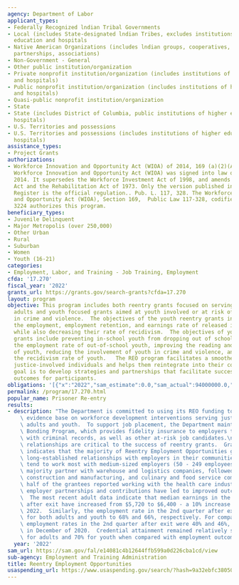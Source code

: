 ```yaml
---
agency: Department of Labor
applicant_types:
- Federally Recognized lndian Tribal Governments
- Local (includes State-designated lndian Tribes, excludes institutions of higher
  education and hospitals
- Native American Organizations (includes lndian groups, cooperatives, corporations,
  partnerships, associations)
- Non-Government - General
- Other public institution/organization
- Private nonprofit institution/organization (includes institutions of higher education
  and hospitals)
- Public nonprofit institution/organization (includes institutions of higher education
  and hospitals)
- Quasi-public nonprofit institution/organization
- State
- State (includes District of Columbia, public institutions of higher education and
  hospitals)
- U.S. Territories and possessions
- U.S. Territories and possessions (includes institutions of higher education and
  hospitals)
assistance_types:
- Project Grants
authorizations:
- Workforce Innovation and Opportunity Act (WIOA) of 2014, 169 (a)(2)(A)-(G), The
  Workforce Innovation and Opportunity Act (WIOA) was signed into law on July 22,
  2014. It supersedes the Workforce Investment Act of 1998, and amends the Wagner-Peyser
  Act and the Rehabilitation Act of 1973. Only the version published in the Federal
  Register is the official regulation.. Pub. L. 117, 328. The Workforce Innovation
  and Opportunity Act (WIOA), Section 169,  Public Law 117-328, codified at 29 U.S.C.
  3224 authorizes this program.
beneficiary_types:
- Juvenile Delinquent
- Major Metropolis (over 250,000)
- Other Urban
- Rural
- Suburban
- Women
- Youth (16-21)
categories:
- Employment, Labor, and Training - Job Training, Employment
cfda: '17.270'
fiscal_year: '2022'
grants_url: https://grants.gov/search-grants?cfda=17.270
layout: program
objective: This program includes both reentry grants focused on serving returning
  adults and youth focused grants aimed at youth involved or at risk of involvement
  in crime and violence.  The objectives of the youth reentry grants include increasing
  the employment, employment retention, and earnings rate of released individuals
  while also decreasing their rate of recidivism.  The objectives of youth reentry
  grants include preventing in-school youth from dropping out of school, increasing
  the employment rate of out-of-school youth, improving the reading and math skills
  of youth, reducing the involvement of youth in crime and violence, and reducing
  the recidivism rate of youth.   The REO program facilitates a smoother reentry for
  justice-involved individuals and helps them reintegrate into their communities.  The
  goal is to develop strategies and partnerships that facilitate successful workforce
  outcomes for participants.
obligations: '[{"x":"2022","sam_estimate":0.0,"sam_actual":94000000.0,"usa_spending_actual":140360341.37},{"x":"2023","sam_estimate":94000000.0,"sam_actual":0.0,"usa_spending_actual":150938738.0},{"x":"2024","sam_estimate":106000000.0,"sam_actual":0.0,"usa_spending_actual":-3618317.85}]'
permalink: /program/17.270.html
popular_name: Prisoner Re-entry
results:
- description: "The Department is committed to using its REO funding to build the\
    \ evidence base on workforce development interventions serving justice-involved\
    \ adults and youth.  To support job placement, the Department maintains the Federal\
    \ Bonding Program, which provides fidelity insurance to employers that hire persons\
    \ with criminal records, as well as other at-risk job candidates.\n\nEmployer\
    \ relationships are critical to the success of reentry grants.  Grantee feedback\
    \ indicates that the majority of Reentry Employment Opportunities grants have\
    \ long-established relationships with employers in their communities.  REO grantees\
    \ tend to work most with medium-sized employers (50 - 249 employees).  The vast\
    \ majority partner with warehouse and logistics companies, followed closely by\
    \ construction and manufacturing, and culinary and food service companies.  About\
    \ half of the grantees reported working with the health care industry.  \n\nThese\
    \ employer partnerships and contributions have led to improved outcomes for participants.\
    \  The most recent adult data indicate that median earnings in the 2nd quarter\
    \ after exit have increased from $5,720 to $6,400 - a 10% increase from January\
    \ 2022.  Similarly, the employment rate in the 2nd quarter after exit has increased\
    \ for both adults and youth to 68% and 66%, respectively. For comparison, the\
    \ employment rates in the 2nd quarter after exit were 40% and 46%, respectively,\
    \ in December of 2020.  Credential attainment remained relatively steady at 89%\
    \ for adults and 70% for youth when compared with employment outcomes."
  year: '2022'
sam_url: https://sam.gov/fal/e14081c4b12644ffb599a0d226cba1cd/view
sub-agency: Employment and Training Administration
title: Reentry Employment Opportunities
usaspending_url: https://www.usaspending.gov/search/?hash=9a32ebfc38050be951f00fcfc776dd18
---
```


